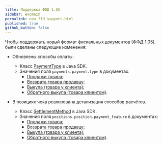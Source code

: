 ```yaml
---
title: Поддержка ФФД 1.05
sidebar: evomain
permalink: new_ffd_support.html
published: true
github_button: false
---
```


Чтобы поддержать новый формат фискальных документов (ФФД 1.05), были сделаны следующие изменения:

* Обновлены способы оплаты:

  * Класс [PaymentType](./integration-library/build/javadoc/ru/evotor/framework/payment/PaymentType.html) в Java SDK.
  * Значения поля `payments.payment.type` в документах:
    - [Продажи товара](./docs/beta/rest_sell.html);
    - [Возврата товара продавцу](./docs/beta/rest_payback.html);
    - [Выкупа (товара у клиента)](./docs/beta/rest_buy.html);
    - [Обратного выкупа (товара клиентом)](./docs/beta/rest_buyback.html).

* В позициях чека реализована детализация способов расчётов.

  * Класс [SettlementMethod](./integration-library/build/javadoc/ru/evotor/framework/receipt/position/SettlementMethod.html) в Java SDK.
  * Значения поля `positions.position.payment_feature` в документах:
    - [Продажи товара](./docs/beta/rest_sell.html);
    - [Возврата товара продавцу](./docs/beta/rest_payback.html);
    - [Выкупа (товара у клиента)](./docs/beta/rest_buy.html);
    - [Обратного выкупа (товара клиентом)](./docs/beta/rest_buyback.html).
